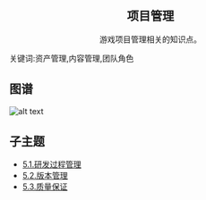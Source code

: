 <h2 align="center">项目管理</h2>
<p align="center">游戏项目管理相关的知识点。</p>
<p">关键词:资产管理,内容管理,团队角色</p>

## 图谱
![alt text](https://github.com/gonglei007/GameDevMind/blob/main/exports/5.项目管理.png?raw=true)

## 子主题
* [5.1.研发过程管理](https://github.com/gonglei007/GameDevMind/blob/main/mds/5.1.研发过程管理.md)
* [5.2.版本管理](https://github.com/gonglei007/GameDevMind/blob/main/mds/5.1.版本管理.md)
* [5.3.质量保证](https://github.com/gonglei007/GameDevMind/blob/main/mds/5.3.质量保证.md)
